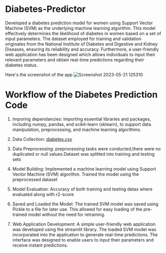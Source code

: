 # Diabetes-Predictor
Developed a diabetes prediction model for women using Support Vector Machine (SVM) as the underlying machine learning algorithm. This model effectively determines the likelihood of diabetes in women based on a set of input parameters. The dataset employed for training and validation originates from the National Institute of Diabetes and Digestive and Kidney Diseases, ensuring its reliability and accuracy. Furthermore, a user-friendly web application has  been designed which allows individuals to input their relevant parameters and obtain real-time predictions regarding their diabetes status.

 Here's the screenshot of the app
![Screenshot 2023-05-21 125310](https://github.com/Akash-kolladikkel/Diabetes-Predictor/assets/91449571/5f7bc77f-2297-4d68-85d0-e6eaccce27f3)

# Workflow of the Diabetes Prediction Code
1. Imporing dependancies: importing essential libraries and packages, including numpy, pandas, and scikit-learn (sklearn), to support data manipulation, preprocessing, and machine learning algorithms.

2. Data Collection: [diabetes.csv](https://github.com/Akash-kolladikkel/Diabetes-Predictor/files/11523935/diabetes.csv)
3. Data Preprocessing: preprocessing tasks were conducted,there were no duplicated or null values.Dataset was splitted into training and testing sets
4. Model Building: Implemented a machine learning model using Support Vector Machine (SVM) algorithm. Trained the model using the preprocessed dataset
5. Model Evaluation: Accuracy of both training and testing datas where evaluated along with r2-score
6. Saved and Loaded the Model: The trained SVM model was saved using Pickle to a file for later use. This allowed for easy loading of the pre-trained model without the need for retraining.
7. Web Application Development:  A simple user-friendly web application was developed using the streamlit library. The loaded SVM model was incorporated into the application to generate real-time predictions. The interface was designed to enable users to input their parameters and receive instant predictions.
